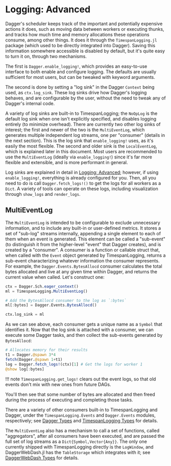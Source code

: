 # Logging: Advanced

Dagger's scheduler keeps track of the important and potentially expensive
actions it does, such as moving data between workers or executing thunks, and
tracks how much time and memory allocations these operations consume, among
other things. It does it through the `TimespanLogging.jl` package (which used
to be directly integrated into Dagger). Saving this information somewhere
accessible is disabled by default, but it's quite easy to turn it on, through
two mechanisms.

The first is `Dagger.enable_logging!`, which provides an easy-to-use interface
to both enable and configure logging. The defaults are usually sufficient for
most users, but can be tweaked with keyword arguments.

The second is done by setting a "log sink" in the Dagger `Context` being used,
as `ctx.log_sink`. These log sinks drive how Dagger's logging behaves, and are
configurable by the user, without the need to tweak any of Dagger's internal
code.

A variety of log sinks are built-in to TimespanLogging; the `NoOpLog` is the
default log sink when one isn't explicitly specified, and disables logging
entirely (to minimize overhead). There are currently two other log sinks of
interest; the first and newer of the two is the `MultiEventLog`, which
generates multiple independent log streams, one per "consumer" (details in the
next section). This is the log sink that `enable_logging!` uses, as it's easily
the most flexible. The second and older sink is the `LocalEventLog`, which is
explained later in this document. Most users are recommended to use the
`MultiEventLog` (ideally via `enable_logging!`) since it's far more flexible
and extensible, and is more performant in general.

Log sinks are explained in detail in [Logging: Advanced](@ref); however, if
using `enable_logging!`, everything is already configured for you. Then, all
you need to do is call `Dagger.fetch_logs!()` to get the logs for all workers
as a `Dict`. A variety of tools can operate on these logs, including
visualization through `show_logs` and `render_logs`.

## MultiEventLog

The `MultiEventLog` is intended to be configurable to exclude unnecessary
information, and to include any built-in or user-defined metrics. It stores a
set of "sub-log" streams internally, appending a single element to each of them
when an event is generated. This element can be called a "sub-event" (to
distinguish it from the higher-level "event" that Dagger creates), and is
created by a "consumer". A consumer is a function or callable struct that, when
called with the `Event` object generated by TimespanLogging, returns a sub-event
characterizing whatever information the consumer represents. For example, the
`Dagger.Events.BytesAllocd` consumer calculates the total bytes allocated and
live at any given time within Dagger, and returns the current value when
called. Let's construct one:

```julia
ctx = Dagger.Sch.eager_context()
ml = TimespanLogging.MultiEventLog()

# Add the BytesAllocd consumer to the log as `:bytes`
ml[:bytes] = Dagger.Events.BytesAllocd()

ctx.log_sink = ml
```

As we can see above, each consumer gets a unique name as a `Symbol` that
identifies it. Now that the log sink is attached with a consumer, we can
execute some Dagger tasks, and then collect the sub-events generated by
`BytesAllocd`:

```julia
# Allocates memory for their results
t1 = Dagger.@spawn 3*4
fetch(Dagger.@spawn 1+t1)
log = Dagger.fetch_logs!(ctx)[1] # Get the logs for worker 1
@show log[:bytes]
```

!!! note
    `TimespanLogging.get_logs!` clears out the event logs, so that old events
    don't mix with new ones from future DAGs.

You'll then see that some number of bytes are allocated and then freed during
the process of executing and completing those tasks.

There are a variety of other consumers built-in to TimespanLogging and Dagger,
under the `TimespanLogging.Events` and `Dagger.Events` modules, respectively;
see [Dagger Types](@ref) and [TimespanLogging Types](@ref) for details.

The `MultiEventLog` also has a mechanism to call a set of functions, called
"aggregators", after all consumers have been executed, and are passed the full
set of log streams as a `Dict{Symbol,Vector{Any}}`. The only one currently
shipped with TimespanLogging directly is the `LogWindow`, and DaggerWebDash.jl
has the `TableStorage` which integrates with it; see
[DaggerWebDash Types](@ref) for details.
